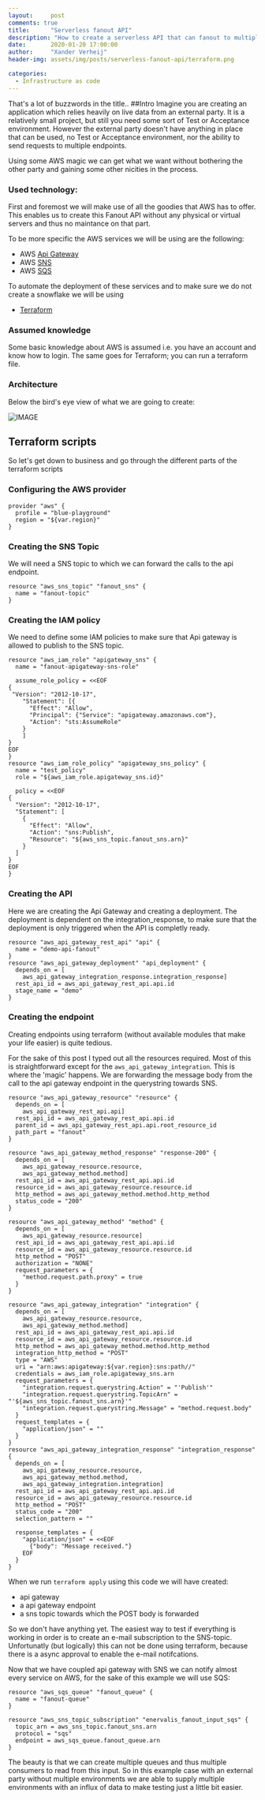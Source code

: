 ```yaml
---
layout:     post
comments: true
title:      "Serverless fanout API"
description: "How to create a serverless API that can fanout to multiple services/environments"
date:       2020-01-20 17:00:00
author:     "Xander Verheij"
header-img: assets/img/posts/serverless-fanout-api/terraform.png

categories:
  - Infrastructure as code
---
```

That's a lot of buzzwords in the title..
##Intro
Imagine you are creating an application which relies heavily on live data from an external party.
It is a relatively small project, but still you need some sort of Test or Acceptance environment. 
However the external party doesn't have anything in place that can be used, no Test or Acceptance environment, nor the ability to send requests to multiple endpoints.

Using some AWS magic we can get what we want without bothering the other party and gaining some other nicities in the process.

### Used technology:
First and foremost we will make use of all the goodies that AWS has to offer. This enables us to create this Fanout API without any physical or virtual servers and thus no maintance on that part.

To be more specific the AWS services we will be using are the following:
* AWS [Api Gateway](https://aws.amazon.com/api-gateway/)
* AWS [SNS](https://aws.amazon.com/sns)
* AWS [SQS](https://aws.amazon.com/sqs)

To automate the deployment of these services and to make sure we do not create a snowflake we will be using
* [Terraform](https://www.terraform.io)

### Assumed knowledge
Some basic knowledge about AWS is assumed i.e. you have an account and know how to login.
The same goes for Terraform; you can run a terraform file.

### Architecture
Below the bird's eye view of what we are going to create:

![IMAGE](/assets/img/posts/serverless-fanout-api/1C335F82C1DA7BD673AFF75C439F6811.jpg)


## Terraform scripts

So let's get down to business and go through the different parts of the terraform scripts

### Configuring the AWS provider

```
provider "aws" {
  profile = "blue-playground"
  region = "${var.region}"
}
```

### Creating the SNS Topic
We will need a SNS topic to which we can forward the calls to the api endpoint.

```
resource "aws_sns_topic" "fanout_sns" {
  name = "fanout-topic"
}
```

### Creating the IAM policy
We need to define some IAM policies to make sure that Api gateway is allowed to publish to the SNS topic.

```
resource "aws_iam_role" "apigateway_sns" {
  name = "fanout-apigateway-sns-role"

  assume_role_policy = <<EOF
{
 "Version": "2012-10-17",
    "Statement": [{
      "Effect": "Allow",
      "Principal": {"Service": "apigateway.amazonaws.com"},
      "Action": "sts:AssumeRole"
    }
    ]
}
EOF
}
resource "aws_iam_role_policy" "apigateway_sns_policy" {
  name = "test_policy"
  role = "${aws_iam_role.apigateway_sns.id}"

  policy = <<EOF
{
  "Version": "2012-10-17",
  "Statement": [
    {
      "Effect": "Allow",
      "Action": "sns:Publish",
      "Resource": "${aws_sns_topic.fanout_sns.arn}"
    }
  ]
}
EOF
}
```

### Creating the API
Here we are creating the Api Gateway and creating a deployment. 
The deployment is dependent on the integration_response, to make sure that the deployment is only triggered when the API is completly ready.

```
resource "aws_api_gateway_rest_api" "api" {
  name = "demo-api-fanout"
}
resource "aws_api_gateway_deployment" "api_deployment" {
  depends_on = [
    aws_api_gateway_integration_response.integration_response]
  rest_api_id = aws_api_gateway_rest_api.api.id
  stage_name = "demo"
}
```

### Creating the endpoint
Creating endpoints using terraform (without available modules that make your life easier) is quite tedious.

For the sake of this post I typed out all the resources required. Most of this is straightforward except for the `aws_api_gateway_integration`. This is where the 'magic' happens. 
We are forwarding the message body from the call to the api gateway endpoint in the querystring towards SNS.

```
resource "aws_api_gateway_resource" "resource" {
  depends_on = [
    aws_api_gateway_rest_api.api]
  rest_api_id = aws_api_gateway_rest_api.api.id
  parent_id = aws_api_gateway_rest_api.api.root_resource_id
  path_part = "fanout"
}

resource "aws_api_gateway_method_response" "response-200" {
  depends_on = [
    aws_api_gateway_resource.resource,
    aws_api_gateway_method.method]
  rest_api_id = aws_api_gateway_rest_api.api.id
  resource_id = aws_api_gateway_resource.resource.id
  http_method = aws_api_gateway_method.method.http_method
  status_code = "200"
}

resource "aws_api_gateway_method" "method" {
  depends_on = [
    aws_api_gateway_resource.resource]
  rest_api_id = aws_api_gateway_rest_api.api.id
  resource_id = aws_api_gateway_resource.resource.id
  http_method = "POST"
  authorization = "NONE"
  request_parameters = {
    "method.request.path.proxy" = true
  }
}

resource "aws_api_gateway_integration" "integration" {
  depends_on = [
    aws_api_gateway_resource.resource,
    aws_api_gateway_method.method]
  rest_api_id = aws_api_gateway_rest_api.api.id
  resource_id = aws_api_gateway_resource.resource.id
  http_method = aws_api_gateway_method.method.http_method
  integration_http_method = "POST"
  type = "AWS"
  uri = "arn:aws:apigateway:${var.region}:sns:path//"
  credentials = aws_iam_role.apigateway_sns.arn
  request_parameters = {
    "integration.request.querystring.Action" = "'Publish'"
    "integration.request.querystring.TopicArn" = "'${aws_sns_topic.fanout_sns.arn}'"
    "integration.request.querystring.Message" = "method.request.body"
  }
  request_templates = {
    "application/json" = ""
  }
}
resource "aws_api_gateway_integration_response" "integration_response" {
  depends_on = [
    aws_api_gateway_resource.resource,
    aws_api_gateway_method.method,
    aws_api_gateway_integration.integration]
  rest_api_id = aws_api_gateway_rest_api.api.id
  resource_id = aws_api_gateway_resource.resource.id
  http_method = "POST"
  status_code = "200"
  selection_pattern = ""

  response_templates = {
    "application/json" = <<EOF
      {"body": "Message received."}
    EOF
  }
}
```

When we run `terraform apply` using this code we will have created:
* api gateway
* a api gateway endpoint
* a sns topic towards which the POST body is forwarded

So we don't have anything yet.
The easiest way to test if everything is working in order is to create an e-mail subscription to the SNS-topic.
Unfortunatly (but logically) this can not be done using terraform, because there is a async approval to enable the e-mail notifcations.


Now that we have coupled api gateway with SNS we can notify almost every service on AWS, for the sake of this example we will use SQS:

```
resource "aws_sqs_queue" "fanout_queue" {
  name = "fanout-queue"
}

resource "aws_sns_topic_subscription" "enervalis_fanout_input_sqs" {
  topic_arn = aws_sns_topic.fanout_sns.arn
  protocol = "sqs"
  endpoint = aws_sqs_queue.fanout_queue.arn
}
```

The beauty is that we can create multiple queues and thus multiple consumers to read from this input. So in this example case with an external party without multiple environments we are able to supply multiple environments with an influx of data to make testing just a little bit easier.

